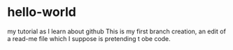 # hello-world
my tutorial as I learn about github
This is my first branch creation, an edit of a read-me file which I suppose is pretending t obe code.
